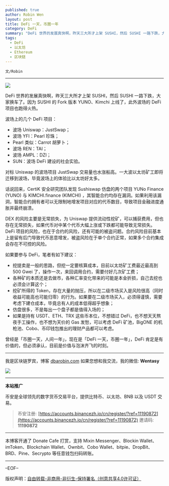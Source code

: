 ```yaml
---
published: true
author: Robin Wen
layout: post
title: DeFi 一天，币圈一年
category: DeFi
summary: "DeFi 世界的发展真快啊，昨天三大所才上架 SUSHI，然后 SUSHI 一路下跌，大家换车了。因为 SUSHI 的 Fork 版本 YUNO、Kimchi 上线了，此外波场的 DeFi 项目也跑得火热。对标 Uniswap 的波场项目 JustSwap 交易量也水涨船高。一大波以太坊矿工即将迁移到波场，毕竟波场上的体验比以太坊好太多。曾经是「币圈一天，人间一年」，现在是「DeFi 一天，币圈一年」，DeFi 肯定是有价值的，但必须承认，目前是价值与泡沫齐飞的时刻。"
tags:
  - DeFi
  - 以太坊
  - Ethereum
  - 区块链
---
```


`文/Robin`

***

![](https://cdn.dbarobin.com/82ap4fn.png)

DeFi 世界的发展真快啊，昨天三大所才上架 SUSHI，然后 SUSHI 一路下跌，大家换车了。因为 SUSHI 的 Fork 版本 YUNO、Kimchi 上线了，此外波场的 DeFi 项目也跑得火热。

波场上的几个 DeFi 项目：

* 波场 Uniswap：JustSwap；
* 波场 YFI：Pearl 珍珠；
* Pearl 类似：Carrot 胡萝卜；
* 波场 REN：TAI；
* 波场 AMPL：DZI；
* SUN：波场 DeFi 建设的社会实验。

对标 Uniswap 的波场项目 JustSwap 交易量也水涨船高。一大波以太坊矿工即将迁移到波场，毕竟波场上的体验比以太坊好太多。

话说回来，CertiK 安全研究团队发现 Sushiswap 仿盘的两个项目 YUNo Finance (YUNO) 与 KIMCHI.finance (KIMCHI) ，其智能合约均存在漏洞。如果利用该漏洞，智能合约拥有者可以无限制地增发项目对应的代币数目，导致项目金融进度通胀并最终崩溃。

DEX 的风险主要是无常损失，为 Uniswap 提供流动性挖矿，可以捕获费用，但也存在无常损失，如果代币对中某个代币大幅上涨或下跌都可能导致无常损失。DeFi 项目的风险，也在于合约的风险，还有可能的被盗问题。合约风险目前基本上是留有后门导致代币恶意增发，被盗风险在于单个合约正常，如果多个合约集成会存在不可控的风险。

如果要参与 DeFi，笔者有如下建议：

* 挖提卖是一般的思路，但挖一定要核算成本，目前以太坊矿工费最近最高到 500 Gwei 了，操作一次，来回调用合约，需要付好几次矿工费；
* 各种矿的本质还是去做市，各种汇率变化带来的可能是本金折损，自己去挖也必须会计算这个；
* 挖矿所得的 Token，存在大量的抛压，所以在二级市场买入是风险很高（同时收益可能高也可能归零）的行为。如果要在二级市场买入，必须得谨慎，需要考虑下建仓成本，毕竟总有人的成本低得超乎想象；
* 仿盘很多，不是每出一个盘子都是值得入场的；
* 如果是持有 USDT、ETH、TRX 这些币本位，不想错过 DeFi，也不想天天熬夜手工操作，也不想为天价的 Gas 发愁，可以考虑 DeFi 矿池，BigONE 的机枪池、Cobo、币印钱包推出的理财产品都可以考虑。

曾经是「币圈一天，人间一年」，现在是「DeFi 一天，币圈一年」，DeFi 肯定是有价值的，但必须承认，目前是价值与泡沫齐飞的时刻。

***

我是区块链罗宾，博客 [dbarobin.com](https://dbarobin.com/)
如果您想和我交流，我的微信: **Wentasy**

![](https://cdn.dbarobin.com/v4yywe2.png)

***

**本站推广**

币安是全球领先的数字货币交易平台，提供比特币、以太坊、BNB 以及 USDT 交易。

> 币安注册: [https://accounts.binancezh.io/cn/register/?ref=11190872](https://accounts.binancezh.io/cn/register/?ref=11190872)
> 邀请码: **11190872**

***

本博客开通了 Donate Cafe 打赏，支持 Mixin Messenger、Blockin Wallet、imToken、Blockchain Wallet、Ownbit、Cobo Wallet、bitpie、DropBit、BRD、Pine、Secrypto 等任意钱包扫码转账。

<center>
    <div class="--donate-button"
         data-button-id="f8b9df0d-af9a-460d-8258-d3f435445075"
    ></div>
</center>

***

–EOF–

版权声明：[自由转载-非商用-非衍生-保持署名（创意共享4.0许可证）](http://creativecommons.org/licenses/by-nc-nd/4.0/deed.zh)